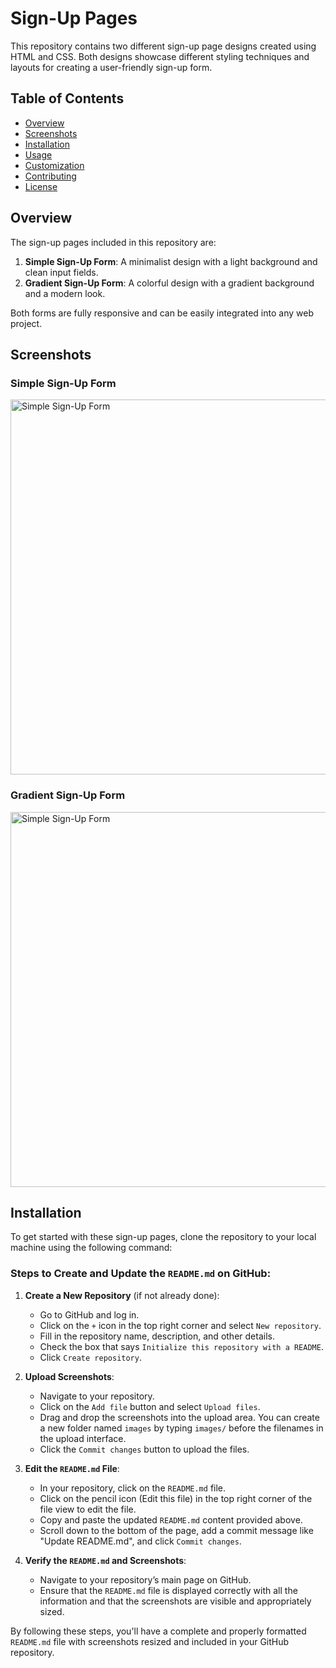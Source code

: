 # Sign-Up Pages

This repository contains two different sign-up page designs created using HTML and CSS. Both designs showcase different styling techniques and layouts for creating a user-friendly sign-up form.

## Table of Contents
- [Overview](#overview)
- [Screenshots](#screenshots)
- [Installation](#installation)
- [Usage](#usage)
- [Customization](#customization)
- [Contributing](#contributing)
- [License](#license)

## Overview

The sign-up pages included in this repository are:

1. **Simple Sign-Up Form**: A minimalist design with a light background and clean input fields.
2. **Gradient Sign-Up Form**: A colorful design with a gradient background and a modern look.

Both forms are fully responsive and can be easily integrated into any web project.

## Screenshots

### Simple Sign-Up Form
<img src="![Screenshot (224)](https://github.com/user-attachments/assets/eadef70d-f538-4dfe-9abe-1dcc9b818fce)" alt="Simple Sign-Up Form" width="600">

### Gradient Sign-Up Form
<img src="![Screenshot (223)](https://github.com/user-attachments/assets/1fdd9fe4-0caa-4c55-a403-ae21c71dfc4c)" alt="Simple Sign-Up Form" width="600">

## Installation

To get started with these sign-up pages, clone the repository to your local machine using the following command:

### Steps to Create and Update the `README.md` on GitHub:

1. **Create a New Repository** (if not already done):
   - Go to GitHub and log in.
   - Click on the `+` icon in the top right corner and select `New repository`.
   - Fill in the repository name, description, and other details.
   - Check the box that says `Initialize this repository with a README`.
   - Click `Create repository`.

2. **Upload Screenshots**:
   - Navigate to your repository.
   - Click on the `Add file` button and select `Upload files`.
   - Drag and drop the screenshots into the upload area. You can create a new folder named `images` by typing `images/` before the filenames in the upload interface.
   - Click the `Commit changes` button to upload the files.

3. **Edit the `README.md` File**:
   - In your repository, click on the `README.md` file.
   - Click on the pencil icon (Edit this file) in the top right corner of the file view to edit the file.
   - Copy and paste the updated `README.md` content provided above.
   - Scroll down to the bottom of the page, add a commit message like "Update README.md", and click `Commit changes`.

4. **Verify the `README.md` and Screenshots**:
   - Navigate to your repository’s main page on GitHub.
   - Ensure that the `README.md` file is displayed correctly with all the information and that the screenshots are visible and appropriately sized.

By following these steps, you'll have a complete and properly formatted `README.md` file with screenshots resized and included in your GitHub repository.

